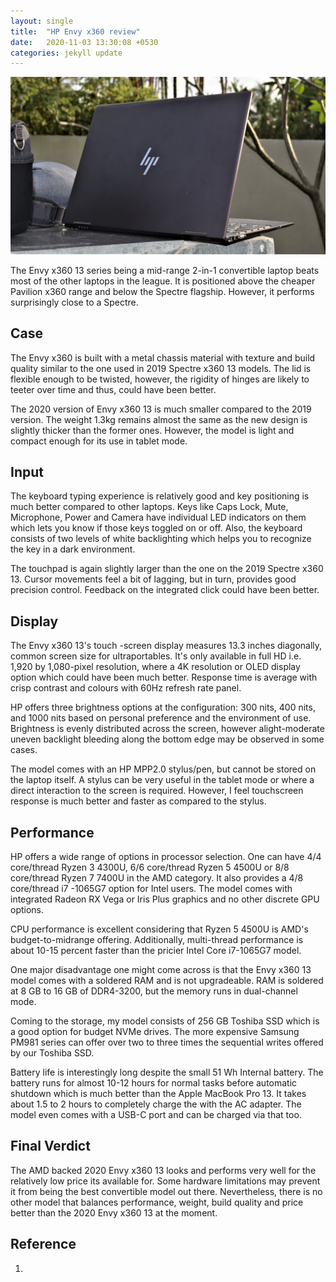 ```yaml
---
layout: single
title:  "HP Envy x360 review"
date:   2020-11-03 13:30:08 +0530
categories: jekyll update
---
```


![](/assets/img/envyx360/laptop.jpg)

The Envy x360 13 series being a mid-range 2-in-1 convertible laptop beats most of the other laptops in the league. It is positioned above the cheaper Pavilion x360 range and below the Spectre flagship. However, it performs surprisingly close to a Spectre.

## Case

The Envy x360 is built with a metal chassis material with texture and build quality similar to the one used in 2019 Spectre x360 13 models. The lid is flexible enough to be twisted, however, the rigidity of hinges are likely to teeter over time and thus, could have been better.

The 2020 version of Envy x360 13 is much smaller compared to the 2019 version. The weight 1.3kg remains almost the same as the new design is slightly thicker than the former ones. However, the model is light and compact enough for its use in tablet mode.

## Input

The keyboard typing experience is relatively good and key positioning is much better compared to other laptops. Keys like Caps Lock, Mute, Microphone, Power and Camera have individual LED indicators on them which lets you know if those keys toggled on or off. Also, the keyboard consists of two levels of white backlighting which helps you to recognize the key in a dark environment.

The touchpad is again slightly larger than the one on the 2019 Spectre x360 13. Cursor movements feel a bit of lagging, but in turn, provides good precision control. Feedback on the integrated click could have been better. 

## Display

The Envy x360 13's touch -screen display measures 13.3 inches diagonally, common screen size for ultraportables. It's only available in full HD i.e. 1,920 by 1,080-pixel resolution, where a 4K resolution or OLED display option which could have been much better. Response time is average with crisp contrast and colours with 60Hz refresh rate panel.

HP offers three brightness options at the configuration: 300 nits, 400 nits, and 1000 nits based on personal preference and the environment of use. Brightness is evenly distributed across the screen, however alight-moderate uneven backlight bleeding along the bottom edge may be observed in some cases.

The model comes with an HP MPP2.0 stylus/pen, but cannot be stored on the laptop itself. A stylus can be very useful in the tablet mode or where a direct interaction to the screen is required. However, I feel touchscreen response is much better and faster as compared to the stylus.

## Performance

HP offers a wide range of options in processor selection. One can have 4/4 core/thread Ryzen 3 4300U, 6/6 core/thread Ryzen 5 4500U or 8/8 core/thread Ryzen 7 7400U in the AMD category. It also provides a 4/8 core/thread i7 -1065G7 option for Intel users. The model comes with integrated Radeon RX Vega or Iris Plus graphics and no other discrete GPU options.

CPU performance is excellent considering that Ryzen 5 4500U is AMD's budget-to-midrange offering. Additionally, multi-thread performance is about 10-15 percent faster than the pricier Intel Core i7-1065G7 model.

One major disadvantage one might come across is that the Envy x360 13 model comes with a soldered RAM and is not upgradeable. RAM is soldered at 8 GB to 16 GB of DDR4-3200, but the memory runs in dual-channel mode.

Coming to the storage, my model consists of 256 GB Toshiba SSD which is a good option for budget NVMe drives. The more expensive Samsung PM981 series can offer over two to three times the sequential writes offered by our Toshiba SSD.

Battery life is interestingly long despite the small 51 Wh Internal battery. The battery runs for almost 10-12 hours for normal tasks before automatic shutdown which is much better than the Apple MacBook Pro 13. It takes about 1.5 to 2 hours to completely charge the with the AC adapter. The model even comes with a USB-C port and can be charged via that too.

## Final Verdict

The AMD backed 2020 Envy x360 13 looks and performs very well for the relatively low price its available for. Some hardware limitations may prevent it from being the best convertible model out there. Nevertheless, there is no other model that balances performance, weight, build quality and price better than the 2020 Envy x360 13 at the moment.

## Reference 

1. [2020 HP Envy x360 13]: https://www.notebookcheck.net/2020-HP-Envy-x360-13-Convertible-2-in-1-Review-Ryzen-5-Beats-a-Core-i7.477589.0.html
